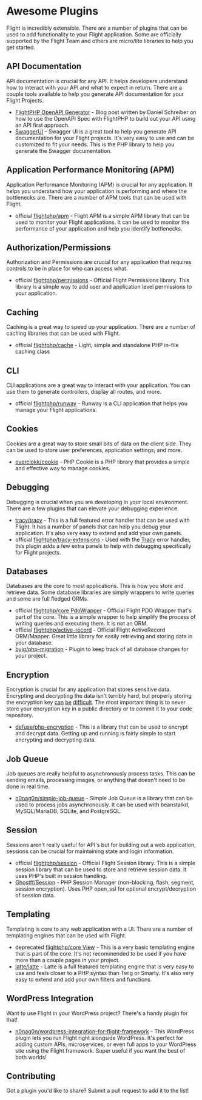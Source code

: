 # Awesome Plugins

Flight is incredibly extensible. There are a number of plugins that can be used to add functionality to your Flight application. Some are officially supported by the Flight Team and others are micro/lite libraries to help you get started.

## API Documentation

API documentation is crucial for any API. It helps developers understand how to interact with your API and what to expect in return. There are a couple tools available to help you generate API documentation for your Flight Projects.

- [FlightPHP OpenAPI Generator](https://dev.to/danielsc/define-generate-and-implement-an-api-first-approach-with-openapi-generator-and-flightphp-1fb3) - Blog post written by Daniel Schreiber on how to use the OpenAPI Spec with FlightPHP to build out your API using an API first approach.
- [SwaggerUI](https://github.com/zircote/swagger-php) - Swagger UI is a great tool to help you generate API documentation for your Flight projects. It's very easy to use and can be customized to fit your needs. This is the PHP library to help you generate the Swagger documentation.

## Application Performance Monitoring (APM)

Application Performance Monitoring (APM) is crucial for any application. It helps you understand how your application is performing and where the bottlenecks are. There are a number of APM tools that can be used with Flight.
- <span class="badge bg-primary">official</span> [flightphp/apm](/awesome-plugins/apm) - Flight APM is a simple APM library that can be used to monitor your Flight applications. It can be used to monitor the performance of your application and help you identify bottlenecks.

## Authorization/Permissions

Authorization and Permissions are crucial for any application that requires controls to be in place for who can access what.

- <span class="badge bg-primary">official</span> [flightphp/permissions](/awesome-plugins/permissions) - Official Flight Permissions library. This library is a simple way to add user and application level permissions to your application. 

## Caching

Caching is a great way to speed up your application. There are a number of caching libraries that can be used with Flight.

- <span class="badge bg-primary">official</span> [flightphp/cache](/awesome-plugins/php-file-cache) - Light, simple and standalone PHP in-file caching class

## CLI

CLI applications are a great way to interact with your application. You can use them to generate controllers, display all routes, and more.

- <span class="badge bg-primary">official</span> [flightphp/runway](/awesome-plugins/runway) - Runway is a CLI application that helps you manage your Flight applications.

## Cookies

Cookies are a great way to store small bits of data on the client side. They can be used to store user preferences, application settings, and more.

- [overclokk/cookie](/awesome-plugins/php-cookie) - PHP Cookie is a PHP library that provides a simple and effective way to manage cookies.

## Debugging

Debugging is crucial when you are developing in your local environment. There are a few plugins that can elevate your debugging experience.

- [tracy/tracy](/awesome-plugins/tracy) - This is a full featured error handler that can be used with Flight. It has a number of panels that can help you debug your application. It's also very easy to extend and add your own panels.
- <span class="badge bg-primary">official</span> [flightphp/tracy-extensions](/awesome-plugins/tracy-extensions) - Used with the [Tracy](/awesome-plugins/tracy) error handler, this plugin adds a few extra panels to help with debugging specifically for Flight projects.

## Databases

Databases are the core to most applications. This is how you store and retrieve data. Some database libraries are simply wrappers to write queries and some are full fledged ORMs.

- <span class="badge bg-primary">official</span> [flightphp/core PdoWrapper](/awesome-plugins/pdo-wrapper) - Official Flight PDO Wrapper that's part of the core. This is a simple wrapper to help simplify the process of writing queries and executing them. It is not an ORM.
- <span class="badge bg-primary">official</span> [flightphp/active-record](/awesome-plugins/active-record) - Official Flight ActiveRecord ORM/Mapper. Great little library for easily retrieving and storing data in your database.
- [byjg/php-migration](/awesome-plugins/migrations) - Plugin to keep track of all database changes for your project.

## Encryption

Encryption is crucial for any application that stores sensitive data. Encrypting and decrypting the data isn't terribly hard, but properly storing the encryption key [can](https://stackoverflow.com/questions/6767839/where-should-i-store-an-encryption-key-for-php#:~:text=Write%20a%20php%20config%20file%20and%20store%20it,folder%20is%20not%20accessible%20to%20the%20end%20user.) [be](https://www.reddit.com/r/PHP/comments/luqsn/the_encryption_key_where_do_you_store_it/) [difficult](https://security.stackexchange.com/questions/48047/location-to-store-an-encryption-key). The most important thing is to never store your encryption key in a public directory or to commit it to your code repository.

- [defuse/php-encryption](/awesome-plugins/php-encryption) - This is a library that can be used to encrypt and decrypt data. Getting up and running is fairly simple to start encrypting and decrypting data.

## Job Queue

Job queues are really helpful to asynchronously process tasks. This can be sending emails, processing images, or anything that doesn't need to be done in real time.

- [n0nag0n/simple-job-queue](/awesome-plugins/simple-job-queue) - Simple Job Queue is a library that can be used to process jobs asynchronously. It can be used with beanstalkd, MySQL/MariaDB, SQLite, and PostgreSQL.

## Session

Sessions aren't really useful for API's but for building out a web application, sessions can be crucial for maintaining state and login information.

- <span class="badge bg-primary">official</span> [flightphp/session](/awesome-plugins/session) - Official Flight Session library. This is a simple session library that can be used to store and retrieve session data. It uses PHP's built in session handling.
- [Ghostff/Session](/awesome-plugins/ghost-session) - PHP Session Manager (non-blocking, flash, segment, session encryption). Uses PHP open_ssl for optional encrypt/decryption of session data.

## Templating

Templating is core to any web application with a UI. There are a number of templating engines that can be used with Flight.

- <span class="badge bg-warning">deprecated</span> [flightphp/core View](/learn#views) - This is a very basic templating engine that is part of the core. It's not recommended to be used if you have more than a couple pages in your project.
- [latte/latte](/awesome-plugins/latte) - Latte is a full featured templating engine that is very easy to use and feels closer to a PHP syntax than Twig or Smarty. It's also very easy to extend and add your own filters and functions.

## WordPress Integration

Want to use Flight in your WordPress project? There's a handy plugin for that!

- [n0nag0n/wordpress-integration-for-flight-framework](/awesome-plugins/n0nag0n_wordpress) - This WordPress plugin lets you run Flight right alongside WordPress. It's perfect for adding custom APIs, microservices, or even full apps to your WordPress site using the Flight framework. Super useful if you want the best of both worlds!

## Contributing

Got a plugin you'd like to share? Submit a pull request to add it to the list!
